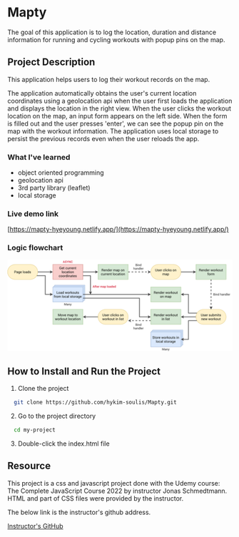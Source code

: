 # Mapty

The goal of this application is to log the location, duration and distance information for running and cycling workouts with popup pins on the map.

## Project Description

This application helps users to log their workout records on the map.

The application automatically obtains the user's current location coordinates using a geolocation api when the user first loads the application and displays the location in the right view. When the user clicks the workout location on the map, an input form appears on the left side.
When the form is filled out and the user presses 'enter', we can see the popup pin on the map with the workout information.
The application uses local storage to persist the previous records even when the user reloads the app.

### What I've learned

- object oriented programming
- geolocation api
- 3rd party library (leaflet)
- local storage

### Live demo link

[https://mapty-hyeyoung.netlify.app/](https://mapty-hyeyoung.netlify.app/)

### Logic flowchart

![App Screenshot](https://github.com/hykim-soulis/Mapty/blob/master/Mapty-flowchart.png?raw=true)

## How to Install and Run the Project

1. Clone the project

```bash
  git clone https://github.com/hykim-soulis/Mapty.git
```

2. Go to the project directory

```bash
  cd my-project
```

3. Double-click the index.html file

## Resource

This project is a css and javascript project done with the Udemy course: The Complete JavaScript Course 2022 by instructor Jonas Schmedtmann. HTML and part of CSS files were provided by the instructor.

The below link is the instructor's github address.

[Instructor's GitHub](https://github.com/jonasschmedtmann/complete-javascript-course.git)
